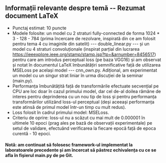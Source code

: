 ## Informații relevante despre temă -- Rezumat document LaTeX ##

* Punctaj estimat: 10 puncte
* Modele folosite: un model cu 2 straturi fully-connected de forma 1024 * 3 - 128 - 784 (prima încercare de rezolvare, inspirată din ce am folosit pentru tema 4 cu imaginile din satelit) --- double_linear.py --- și un model cu 4 straturi convoluționale (inspirat parțial din lucrarea https://ieeexplore.ieee.org/stamp/stamp.jsp?tp=&arnumber=8456517) pentru care am introdus perceptual loss (pe baza VGG16) și am observat și notat în documentul LaTeX îmbunătățiri semnificative față de utilizarea MSELoss pe același model --- cnn_own.py. Adițional, am experimentat un model cu un singur strat liniar în urma discuției de la seminar (main.py).
* Performanța îmbunătățită față de transformările efectuate secvențial pe CPU are loc doar în cazul primului model, dar cel de-al doilea rămâne de interes pentru deprinderea cu un nou tip de loss și pentru performanța transformărilor utilizând loss-ul perceptual (deși aceeași performanța este atinsă de primul model într-un timp cu mult redus).
* Loss folosit în cadrul primului model: MSELoss.
* Criteriu de oprire: loss-ul nu a scăzut cu mai mult de 0.000001 în ultimele 10 epoci (prag ales pe bază de observații experimentale) pe setul de validare, efectuând verificarea la fiecare epocă față de epoca curentă - 10 epoci.

#### Notă: am continuat să folosesc framework-ul implementat la laboratoarele precedente și am încercat să păstrez echivalența cu ce se afla în fișierul main.py de pe Git. ####
